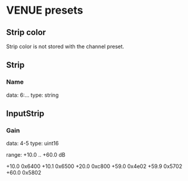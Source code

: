 # VENUE presets

## Strip color

Strip color is not stored with the channel preset.

## Strip
### Name

data: 6:...
type: string

## InputStrip

### Gain

data: 4-5
type: uint16

range: +10.0 .. +60.0 dB

+10.0 0x6400
+10.1 0x6500
+20.0 0xc800
+59.0 0x4e02
+59.9 0x5702
+60.0 0x5802
